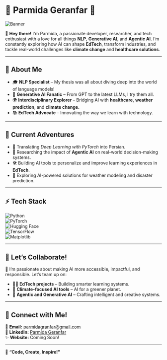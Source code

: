 # 🌟 **Parmida Geranfar** 🌟  
![Banner](https://your-gif-link.com/animation.gif)

👋 **Hey there!** I'm Parmida, a passionate developer, researcher, and tech enthusiast with a love for all things **NLP**, **Generative AI**, and **Agentic AI**. I’m constantly exploring how AI can shape **EdTech**, transform industries, and tackle real-world challenges like **climate change** and **healthcare solutions**.  

---

## 🧠 **About Me**  

- 🎓 **NLP Specialist** – My thesis was all about diving deep into the world of language models!  
- 🤖 **Generative AI Fanatic** – From GPT to the latest LLMs, I try them all.  
- 🌍 **Interdisciplinary Explorer** – Bridging AI with **healthcare**, **weather prediction**, and **climate change.**  
- 📚 **EdTech Advocate** – Innovating the way we learn with technology.  

---

## 🚀 **Current Adventures**  

- 📝 Translating *Deep Learning with PyTorch* into Persian.  
- 🌟 Researching the impact of **Agentic AI** on real-world decision-making systems.  
- 🛠️ Building AI tools to personalize and improve learning experiences in **EdTech**.  
- 🌱 Exploring AI-powered solutions for weather modeling and disaster prediction.  

---

## ⚡ **Tech Stack**  

![Python](https://img.shields.io/badge/-Python-3776AB?style=flat-square&logo=python&logoColor=white)  
![PyTorch](https://img.shields.io/badge/-PyTorch-EE4C2C?style=flat-square&logo=pytorch&logoColor=white)  
![Hugging Face](https://img.shields.io/badge/-Hugging%20Face-fcc72c?style=flat-square&logo=huggingface&logoColor=white)  
![TensorFlow](https://img.shields.io/badge/-TensorFlow-FF6F00?style=flat-square&logo=tensorflow&logoColor=white)  
![Matplotlib](https://img.shields.io/badge/-Matplotlib-00427E?style=flat-square&logo=matplotlib&logoColor=white)  

---

## 🌌 **Let’s Collaborate!**  

🌟 I’m passionate about making AI more accessible, impactful, and responsible. Let’s team up on:  
- 🧑‍🏫 **EdTech projects** – Building smarter learning systems.  
- 🌱 **Climate-focused AI tools** – AI for a greener planet.  
- 🤖 **Agentic and Generative AI** – Crafting intelligent and creative systems.  

---

## 🌟 **Connect with Me!**  

📧 **Email:** [parmidagranfar@gmail.com](mailto:parmidagranfar@gmail.com)  
💼 **LinkedIn:** [Parmida Geranfar](https://www.linkedin.com/in/parmida-granfar)  
✨ **Website:** Coming Soon!  

---


🌟 **“Code, Create, Inspire!”**
